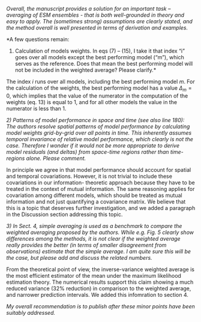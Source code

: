 *Overall, the manuscript provides a solution for an important task – averaging of ESM ensembles -
that is both well-grounded in theory and easy to apply. The (sometimes strong) assumptions are
clearly stated, and the method overall is well presented in terms of derivation and examples.*

*A few questions remain:
1) Calculation of models weights. In eqs (7) – (15), I take it that index “i” goes over all models
except the best performing model (“m”), which serves as the reference. Does that mean the
best performing model will not be included in the weighted average? Please clarify.*

The index *i* runs over all models, including the best performing model *m*. 
For the calculation of the weights, the best performing model has a value $\Delta_m =0$, which
implies that the value of the numerator in the computation of the weights (eq. 13) is equal to 1,
and for all other models the value in the numerator is less than 1. 

*2) Patterns of model performance in space and time (see also line 180): The authors resolve
spatial patterns of model performance by calculating model weights grid-by-grid over all
points in time. This inherently assumes temporal invariance of relative model performance,
which clearly is not the case. Therefore I wonder if it would not be more appropriate to
derive model residuals (and deltas) from space-time regions rather than time-regions alone.
Please comment.*

In principle we agree in that model performance should account for spatial and temporal 
covariations. However, it is not trivial to include these covariations in our information-
theoretic approach because they have to be treated in the context of mutual information. 
The same reasoning applies for covariation among different models, which should be 
treated as mutual information and not just quantifying a covariance matrix. 
We believe that this is a topic that deserves further investigation, and we added a paragraph
in the Discussion section addressing this topic. 

*3) In Sect. 4, simple averaging is used as a benchmark to compare the weighted averaging
proposed by the authors. While e.g. Fig. 5 clearly show differences among the methods, it is
not clear if the weighted average really provides the better (in terms of smaller disagreement
from observations) estimate that the simple average. I am quite sure this will be the case,
but please add and discuss the related numbers.*

From the theoretical point of view, the inverse-variance weighted average is the most efficient
estimator of the mean under the maximum likelihood estimation theory. The numerical results
support this claim showing a much reduced variance (32% reduction) in comparison to the weighted average, and
narrower prediction intervals.  We added this infomration to section 4. 

*My overall recommendation is to publish after these minor points have been suitably addressed.*



